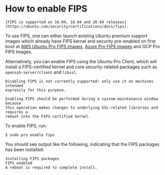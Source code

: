 # How to enable FIPS

```{important}
[FIPS is supported on 16.04, 18.04 and 20.04 releases](https://ubuntu.com/security/certifications/docs/fips).
```

To use FIPS, one can either launch existing Ubuntu premium support images which
already have FIPS kernel and security pre-enabled on first boot at
[AWS Ubuntu Pro FIPS images](https://ubuntu.com/aws/fips),
[Azure Pro FIPS images](https://ubuntu.com/azure/fips) and GCP Pro FIPS Images.

Alternatively, you can enable FIPS using the Ubuntu Pro Client, which will
install a FIPS-certified kernel and core security-related packages such as
`openssh-server/client` and `libssl`. 

```{danger}
Disabling FIPS is not currently supported: only use it on machines intended
expressly for this purpose.
```

```{danger}
Enabling FIPS should be performed during a system maintenance window because
this operation makes changes to underlying SSL-related libraries and requires a
reboot into the FIPS-certified kernel.
```

To enable FIPS, run:

```console
$ sudo pro enable fips
```

You should see output like the following, indicating that the FIPS packages has
been installed:

```
Installing FIPS packages
FIPS enabled
A reboot is required to complete install.
```
